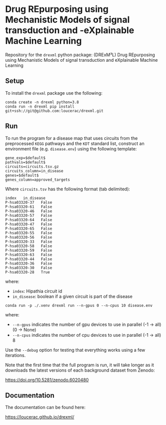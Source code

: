 # Drug REpurposing using Mechanistic Models of signal transduction and -eXplainable Machine Learning

Repository for the `drexml` python package: (DRExM³L) Drug REpurposing using Mechanistic Models of signal transduction and eXplainable Machine Learning 

## Setup

To install the `drexml` package use the following:

```
conda create -n drexml python=3.8
conda run -n drexml pip install git+ssh://git@github.com:loucerac/drexml.git
```

## Run

To run the program for a disease map that uses circuits from the preprocessed `KEGG` pathways and the `KDT` standard list, construct an environment file (e.g. `disease.env`) using the following template:

```
gene_exp=$default$
pathvals=$default$
circuits=circuits.tsv.gz
circuits_column=in_disease
genes=$default$
genes_column=approved_targets
```

Where `circuits.tsv` has the following format (tab delimited):
```
index	in_disease
P-hsa03320-37	False
P-hsa03320-61	False
P-hsa03320-46	False
P-hsa03320-57	False
P-hsa03320-64	False
P-hsa03320-47	False
P-hsa03320-65	False
P-hsa03320-55	False
P-hsa03320-56	False
P-hsa03320-33	False
P-hsa03320-58	False
P-hsa03320-59	False
P-hsa03320-63	False
P-hsa03320-44	False
P-hsa03320-36	False
P-hsa03320-30	False
P-hsa03320-28	True
```

where:
* `index`: Hipathia circuit id
* `in_disease`: boolean if a given circuit is part of the disease

```
conda run -p ./.venv drexml run --n-gpus 0 --n-cpus 10 disease.env
```

where:
* `--n-gpus` indicates the number of gpu devices to use in parallel (-1 -> all) (0 -> None)
* `--n-cpus` indicates the number of cpu devices to use in parallel (-1 -> all) 8

Use the `--debug` option for testing that everything works using a few iterations.

Note that the first time that the full program is run, it will take longer as it downloads the latest versions of each background dataset from Zenodo:

https://doi.org/10.5281/zenodo.6020480

## Documentation
The documentation can be found here:

https://loucerac.github.io/drexml/
